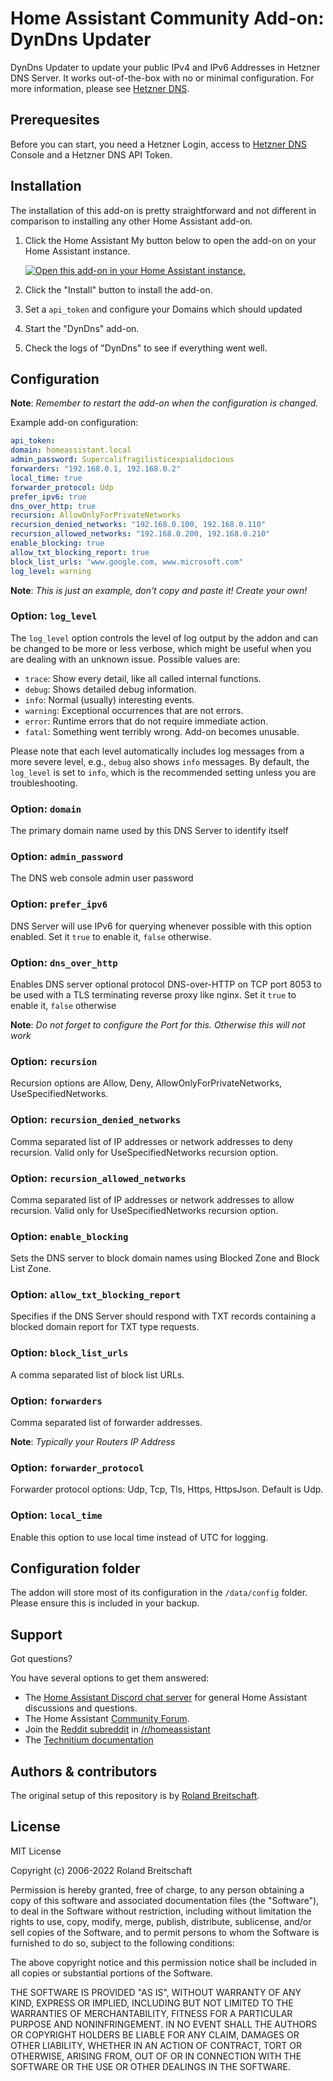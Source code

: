 # Home Assistant Community Add-on: DynDns Updater

DynDns Updater to update your public IPv4 and IPv6 Addresses in Hetzner DNS Server. It works out-of-the-box with no or minimal configuration. For more information, please see [Hetzner DNS].

## Prerequesites

Before you can start, you need a Hetzner Login, access to [Hetzner DNS] Console and a Hetzner DNS API Token.

## Installation

The installation of this add-on is pretty straightforward and not different in
comparison to installing any other Home Assistant add-on.

1. Click the Home Assistant My button below to open the add-on on your Home
   Assistant instance.

   [![Open this add-on in your Home Assistant instance.][addon-badge]][addon]

1. Click the "Install" button to install the add-on.
1. Set a `api_token` and configure your Domains which should updated
1. Start the "DynDns" add-on.
1. Check the logs of "DynDns" to see if everything went well.

## Configuration

**Note**: _Remember to restart the add-on when the configuration is changed._

Example add-on configuration:

```yaml
api_token: 
domain: homeassistant.local
admin_password: Supercalifragilisticexpialidocious
forwarders: "192.168.0.1, 192.168.0.2"
local_time: true
forwarder_protocol: Udp
prefer_ipv6: true
dns_over_http: true
recursion: AllowOnlyForPrivateNetworks
recursion_denied_networks: "192.168.0.100, 192.168.0.110"
recursion_allowed_networks: "192.168.0.200, 192.168.0.210"
enable_blocking: true
allow_txt_blocking_report: true
block_list_urls: "www.google.com, www.microsoft.com"
log_level: warning
```

**Note**: _This is just an example, don't copy and paste it! Create your own!_

### Option: `log_level`

The `log_level` option controls the level of log output by the addon and can
be changed to be more or less verbose, which might be useful when you are
dealing with an unknown issue. Possible values are:

- `trace`: Show every detail, like all called internal functions.
- `debug`: Shows detailed debug information.
- `info`: Normal (usually) interesting events.
- `warning`: Exceptional occurrences that are not errors.
- `error`: Runtime errors that do not require immediate action.
- `fatal`: Something went terribly wrong. Add-on becomes unusable.

Please note that each level automatically includes log messages from a
more severe level, e.g., `debug` also shows `info` messages. By default,
the `log_level` is set to `info`, which is the recommended setting unless
you are troubleshooting.

### Option: `domain`

The primary domain name used by this DNS Server to identify itself

### Option: `admin_password`

The DNS web console admin user password

### Option: `prefer_ipv6`

DNS Server will use IPv6 for querying whenever possible with this option enabled. Set it `true` to enable it, `false` otherwise.

### Option: `dns_over_http`

Enables DNS server optional protocol DNS-over-HTTP on TCP port 8053 to be used with a TLS terminating reverse proxy like nginx. Set it `true` to enable it, `false` otherwise

**Note**: _Do not forget to configure the Port for this. Otherwise this will not work_

### Option: `recursion`

Recursion options are Allow, Deny, AllowOnlyForPrivateNetworks, UseSpecifiedNetworks.

### Option: `recursion_denied_networks`

Comma separated list of IP addresses or network addresses to deny recursion. Valid only for UseSpecifiedNetworks recursion option.

### Option: `recursion_allowed_networks`

Comma separated list of IP addresses or network addresses to allow recursion. Valid only for UseSpecifiedNetworks recursion option.

### Option: `enable_blocking`

Sets the DNS server to block domain names using Blocked Zone and Block List Zone.

### Option: `allow_txt_blocking_report`

Specifies if the DNS Server should respond with TXT records containing a blocked domain report for TXT type requests.

### Option: `block_list_urls`

A comma separated list of block list URLs.

### Option: `forwarders`

Comma separated list of forwarder addresses.

**Note**: _Typically your Routers IP Address_

### Option: `forwarder_protocol`

Forwarder protocol options: Udp, Tcp, Tls, Https, HttpsJson. Default is Udp.

### Option: `local_time`

Enable this option to use local time instead of UTC for logging.

## Configuration folder

The addon will store most of its configuration in the `/data/config` folder. Please ensure this is included in your backup.

## Support

Got questions?

You have several options to get them answered:

- The [Home Assistant Discord chat server][discord-ha] for general Home
  Assistant discussions and questions.
- The Home Assistant [Community Forum][forum].
- Join the [Reddit subreddit][reddit] in [/r/homeassistant][reddit]
- The [Technitium documentation][dns]

## Authors & contributors

The original setup of this repository is by [Roland Breitschaft][rolbre].

## License

MIT License

Copyright (c) 2006-2022 Roland Breitschaft

Permission is hereby granted, free of charge, to any person obtaining a copy
of this software and associated documentation files (the "Software"), to deal
in the Software without restriction, including without limitation the rights
to use, copy, modify, merge, publish, distribute, sublicense, and/or sell
copies of the Software, and to permit persons to whom the Software is
furnished to do so, subject to the following conditions:

The above copyright notice and this permission notice shall be included in all
copies or substantial portions of the Software.

THE SOFTWARE IS PROVIDED "AS IS", WITHOUT WARRANTY OF ANY KIND, EXPRESS OR
IMPLIED, INCLUDING BUT NOT LIMITED TO THE WARRANTIES OF MERCHANTABILITY,
FITNESS FOR A PARTICULAR PURPOSE AND NONINFRINGEMENT. IN NO EVENT SHALL THE
AUTHORS OR COPYRIGHT HOLDERS BE LIABLE FOR ANY CLAIM, DAMAGES OR OTHER
LIABILITY, WHETHER IN AN ACTION OF CONTRACT, TORT OR OTHERWISE, ARISING FROM,
OUT OF OR IN CONNECTION WITH THE SOFTWARE OR THE USE OR OTHER DEALINGS IN THE
SOFTWARE.

[addon-badge]: https://my.home-assistant.io/badges/supervisor_addon.svg
[addon]: https://my.home-assistant.io/redirect/supervisor_addon/?addon=a0d7b954_nodered&repository_url=https%3A%2F%2Fgithub.com%2Fhassio-addons%2Frepository
[dns]: https://technitium.com/dns/
[discord-ha]: https://discord.gg/c5DvZ4e
[forum]: https://community.home-assistant.io/t/home-assistant-community-add-on-node-red/55023?u=frenck
[reddit]: https://reddit.com/r/homeassistant
[rolbre]: https://github.com/rolbre
[Hetzner DNS]: https://dns.hetzner.com/
